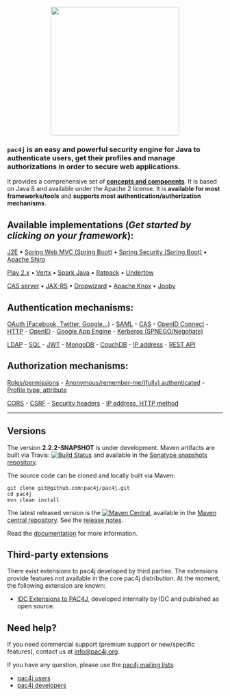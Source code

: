 <p align="center">
  <img src="https://pac4j.github.io/pac4j/img/logo.png" width="300" />
</p>

### `pac4j` is an easy and powerful security engine for Java to authenticate users, get their profiles and manage authorizations in order to secure web applications.

It provides a comprehensive set of [**concepts and components**](http://www.pac4j.org/docs/main-concepts-and-components.html). It is based on Java 8 and available under the Apache 2 license. It is **available for most frameworks/tools** and **supports most authentication/authorization mechanisms**.

## Available implementations (*Get started by clicking on your framework*):

[J2E](https://github.com/pac4j/j2e-pac4j) &bull; [Spring Web MVC (Spring Boot)](https://github.com/pac4j/spring-webmvc-pac4j) &bull; [Spring Security (Spring Boot)](https://github.com/pac4j/spring-security-pac4j) &bull; [Apache Shiro](https://github.com/bujiio/buji-pac4j)

[Play 2.x](https://github.com/pac4j/play-pac4j) &bull; [Vertx](https://github.com/pac4j/vertx-pac4j) &bull; [Spark Java](https://github.com/pac4j/spark-pac4j) &bull; [Ratpack](http://ratpack.io/manual/current/pac4j.html#pac4j) &bull; [Undertow](https://github.com/pac4j/undertow-pac4j)

[CAS server](https://apereo.github.io/cas/4.2.x/integration/Delegate-Authentication.html) &bull; [JAX-RS](https://github.com/pac4j/jax-rs-pac4j) &bull; [Dropwizard](https://github.com/evnm/dropwizard-pac4j) &bull; [Apache Knox](http://knox.apache.org/books/knox-0-9-0/user-guide.html#Pac4j+Provider+-+CAS+/+OAuth+/+SAML+/+OpenID+Connect) &bull; [Jooby](http://jooby.org/doc/pac4j)

## Authentication mechanisms:

[OAuth (Facebook, Twitter, Google...)](http://www.pac4j.org/docs/clients/oauth.html) - [SAML](http://www.pac4j.org/docs/clients/saml.html) - [CAS](http://www.pac4j.org/docs/clients/cas.html) - [OpenID Connect](http://www.pac4j.org/docs/clients/openid-connect.html) - [HTTP](http://www.pac4j.org/docs/clients/http.html) - [OpenID](http://www.pac4j.org/docs/clients/openid.html) - [Google App Engine](http://www.pac4j.org/docs/clients/google-app-engine.html) - [Kerberos (SPNEGO/Negotiate)](http://www.pac4j.org/docs/clients/kerberos.html)

[LDAP](http://www.pac4j.org/docs/authenticators/ldap.html) - [SQL](http://www.pac4j.org/docs/authenticators/sql.html) - [JWT](http://www.pac4j.org/docs/authenticators/jwt.html) - [MongoDB](http://www.pac4j.org/docs/authenticators/mongodb.html) - [CouchDB](http://www.pac4j.org/docs/authenticators/couchdb.html) - [IP address](http://www.pac4j.org/docs/authenticators/ip.html) - [REST API](http://www.pac4j.org/docs/authenticators/rest.html)

## Authorization mechanisms:

[Roles/permissions](http://www.pac4j.org/docs/authorizers/profile-authorizers.html#roles--permissions) - [Anonymous/remember-me/(fully) authenticated](http://www.pac4j.org/docs/authorizers/profile-authorizers.html#authentication-levels) - [Profile type, attribute](http://www.pac4j.org/docs/authorizers/profile-authorizers.html#others)

[CORS](http://www.pac4j.org/docs/authorizers/web-authorizers.html#cors) - [CSRF](http://www.pac4j.org/docs/authorizers/web-authorizers.html#csrf) - [Security headers](http://www.pac4j.org/docs/authorizers/web-authorizers.html#security-headers) - [IP address, HTTP method](http://www.pac4j.org/docs/authorizers/web-authorizers.html#others)

---

## Versions

The version **2.2.2-SNAPSHOT** is under development. Maven artifacts are built via Travis: [![Build Status](https://travis-ci.org/pac4j/pac4j.png?branch=master)](https://travis-ci.org/pac4j/pac4j) and available in the [Sonatype snapshots repository](https://oss.sonatype.org/content/repositories/snapshots/org/pac4j).

The source code can be cloned and locally built via Maven:

```shell
git clone git@github.com:pac4j/pac4j.git
cd pac4j
mvn clean install
```

The latest released version is the [![Maven Central](https://maven-badges.herokuapp.com/maven-central/org.pac4j/pac4j/badge.svg?style=flat)](https://maven-badges.herokuapp.com/maven-central/org.pac4j/pac4j), available in the [Maven central repository](http://search.maven.org/#search%7Cga%7C1%7Cpac4j-). See the [release notes](http://www.pac4j.org/docs/release-notes.html).

Read the [documentation](http://www.pac4j.org/docs/index.html) for more information.

## Third-party extensions

There exist extensions to pac4j developed by third parties. The extensions provide features not available in the core pac4j distribution. At the moment, the following extension are known:
- [IDC Extensions to PAC4J](https://github.com/jkacer/pac4j-extensions), developed internally by IDC and published as open source.

## Need help?

If you need commercial support (premium support or new/specific features), contact us at [info@pac4j.org](mailto:info@pac4j.org).

If you have any question, please use the [pac4j mailing lists](http://www.pac4j.org/mailing-lists.html):

- [pac4j users](https://groups.google.com/forum/?hl=en#!forum/pac4j-users)
- [pac4j developers](https://groups.google.com/forum/?hl=en#!forum/pac4j-dev)

